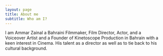 ```yaml
---
layout: page
title: About me
subtitle: Who am I?
---
```


I am Ammar Zainal a Bahraini Filmmaker, Film Director, Actor, and a Voiceover Artist and a Founder of Kinetoscope Production in Bahrain with a keen interest in Cinema. His talent as a director as well as to tie back to his cultural background.
